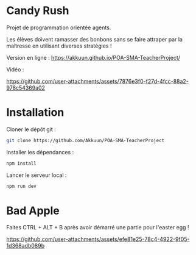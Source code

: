 # Candy Rush

Projet de programmation orientée agents. 

Les élèves doivent ramasser des bonbons sans se faire attraper par la maîtresse en utilisant diverses stratégies !

Version en ligne : https://akkuun.github.io/POA-SMA-TeacherProject/

Vidéo :

https://github.com/user-attachments/assets/7876e3f0-f27d-4fcc-88a2-978c54369a02

# Installation

Cloner le dépôt git :

```bash
git clone https://github.com/Akkuun/POA-SMA-TeacherProject
```

Installer les dépendances :

```bash
npm install
```

Lancer le serveur local :

```bash
npm run dev
```

# Bad Apple

Faites CTRL + ALT + B après avoir démarré une partie pour l'easter egg !


https://github.com/user-attachments/assets/efe81e25-78c4-4922-9f05-1d368adb089b

